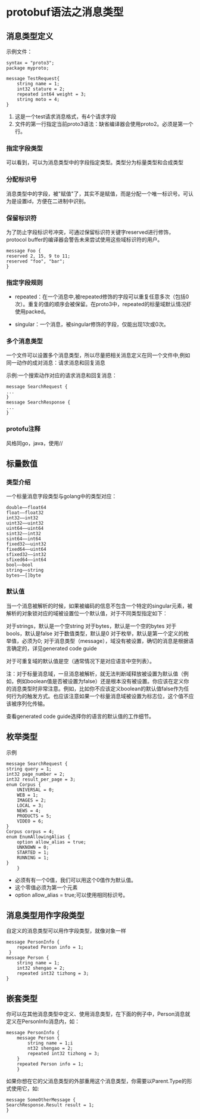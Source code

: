 # protobuf语法之消息类型

## 消息类型定义

示例文件：

    syntax = "proto3";
    package myproto;

    message TestRequest{
        string name = 1;
        int32 stature = 2;
        repeated int64 weight = 3;
        string moto = 4;
    }   

1. 这是一个test请求消息格式，有4个请求字段
2. 文件的第一行指定当前proto3语法：缺省编译器会使用proto2。必须是第一个行。

### 指定字段类型

可以看到，可以为消息类型中的字段指定类型。类型分为标量类型和合成类型

### 分配标识号

消息类型中的字段，被"赋值"了，其实不是赋值，而是分配一个唯一标识号。可认为是设置id，方便在二进制中识别。

### 保留标识符

为了防止字段标识号冲突，可通过保留标识符关键字reserved进行修饰，protocol buffer的编译器会警告未来尝试使用这些域标识符的用户。

    message Foo {
    reserved 2, 15, 9 to 11;
    reserved "foo", "bar";
    }
    

### 指定字段规则

- repeated：在一个消息中,被repeated修饰的字段可以重复任意多次（包括0次）。重复的值的顺序会被保留。在proto3中，repeated的标量域默认情况虾使用packed。

- singular：一个消息，被singular修饰的字段，仅能出现1次或0次。

### 多个消息类型

一个文件可以设置多个消息类型，所以尽量把相关消息定义在同一个文件中,例如同一动作的成对消息：请求消息和回复消息

示例:一个搜索动作对应的请求消息和回复消息：

    message SearchRequest {
    ...
    }
    message SearchResponse {
    ...
    }

### protofu注释

风格同go，java，使用//

## 标量数值

### 类型介绍

一个标量消息字段类型与golang中的类型对应：

    double——float64
    float——float32
    int32——int32
    uint32——uint32
    uint64——uint64
    sint32——int32
    sint64——int64
    fixed32——uint32
    fixed64——uint64
    sfixed32——int32
    sfixed64——int64
    bool——bool
    string——string
    bytes——[]byte

### 默认值

当一个消息被解析的时候，如果被编码的信息不包含一个特定的singular元素，被解析的对象锁对应的域被设置位一个默认值，对于不同类型指定如下：

对于strings，默认是一个空string
对于bytes，默认是一个空的bytes
对于bools，默认是false
对于数值类型，默认是0
对于枚举，默认是第一个定义的枚举值，必须为0;
对于消息类型（message），域没有被设置，确切的消息是根据语言确定的，详见generated code guide

对于可重复域的默认值是空（通常情况下是对应语言中空列表）。

注：对于标量消息域，一旦消息被解析，就无法判断域释放被设置为默认值（例如，例如boolean值是否被设置为false）还是根本没有被设置。你应该在定义你的消息类型时非常注意。例如，比如你不应该定义boolean的默认值false作为任何行为的触发方式。也应该注意如果一个标量消息域被设置为标志位，这个值不应该被序列化传输。

查看generated code guide选择你的语言的默认值的工作细节。

## 枚举类型

示例

    message SearchRequest {
    string query = 1;
    int32 page_number = 2;
    int32 result_per_page = 3;
    enum Corpus {
        UNIVERSAL = 0;
        WEB = 1;
        IMAGES = 2;
        LOCAL = 3;
        NEWS = 4;
        PRODUCTS = 5;
        VIDEO = 6;
    }
    Corpus corpus = 4;
    enum EnumAllowingAlias {
        option allow_alias = true;
        UNKNOWN = 0;
        STARTED = 1;
        RUNNING = 1;
    }
        }

- 必须有有一个0值，我们可以用这个0值作为默认值。
- 这个零值必须为第一个元素
- option allow_alias = true;可以使用相同标识号。

## 消息类型用作字段类型

自定义的消息类型可以用作字段类型，就像对象一样

    message PersonInfo {
        repeated Person info = 1;
     }
    message Person {
        string name = 1;
        int32 shengao = 2;
        repeated int32 tizhong = 3;
    }

## 嵌套类型

你可以在其他消息类型中定义、使用消息类型，在下面的例子中，Person消息就定义在PersonInfo消息内，如：

    message PersonInfo {
        message Person {
            string name = 1;i
            nt32 shengao = 2;
            repeated int32 tizhong = 3;
        }
        repeated Person info = 1;
        }

如果你想在它的父消息类型的外部重用这个消息类型，你需要以Parent.Type的形式使用它，如:

    message SomeOtherMessage {
    SearchResponse.Result result = 1;
    }

